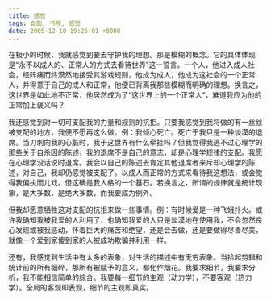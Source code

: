 ```yaml
---
title: 感觉
tags: 自剖, 书写, 感觉
date: 2005-12-10 19:26:01 +0800
---
```



在极小的时候，我就感觉到要去守护我的理想。那是模糊的概念。它的具体体现是“永不以成人的、正常人的方式去看待世界”这一誓言。一个人，他进入成人社会，经阵痛而终漠然地接受其游戏规则，他成为成人，他成为这社会的一个正常人，并得意于自己的成人和正常，他便已背离我那些模糊而明确的理想。换言之，这世界是如此地不正常，他居然成为了“这世界上的一个正常人”，难道我应为他的正常加上褒义吗？

我还感觉到对一切可支配我的力量和规则的抗拒。只要我感觉到我将做的有一丝丝被支配的地方，我便不愿再这么做。例：我倾心死亡。死亡于我只是一种淡漠的退席。当刀刺向我的心脏时，我于这世界有什么牵挂吗？但我觉得我逃不过心理学的那些关于自杀因的陈述，我的退席不是自己的意志，却是心理学规律的支配。我愿在心理学没话说时退席。我会以自己的陈述去肯定其他退席者来斥却心理学的陈述，对自己，我却仍感觉被支配了。以成人而正常的方式来看待我这想法，或会觉得我偏执而儿戏。但这确是我人格的一个基石。若换言之，所谓的规律就是统计现象，是大多数，是绝大多数，而我要成为例外。

但我却愿意牺牲这对支配的抗拒来做一些事情。例：有时候爱是一种飞蛾扑火。或许我确知我被我爱的人利用了，也确知我爱的人只是淡漠地在使用我，不会忽然良心发现或被我感动，怀着巨大的痛苦和绝望，还是会去做，还是要做得尽善尽美，就像一个爱到家傻到家的人被成功欺骗并利用一样。

还有，我感觉到生活中有太多的表象，对生活的描述中有无穷表象。当拾起剪辑和统计前的所有细碎，那所有被赋予的意义，都化作烟花。我要求细节，我要求分析，我不能相信简单的综合。我要每一细节的主观（动力学），不要客观（热力学）。全局的客观即表观，细节的主观即真实。

